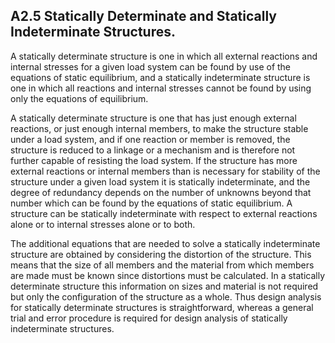 ## A2.5 Statically Determinate and Statically Indeterminate Structures.


A statically determinate structure is one
in which all external reactions and internal
stresses for a given load system can be found
by use of the equations of static equilibrium,
and a statically indeterminate structure is
one in which all reactions and internal stresses
cannot be found by using only the equations of
equilibrium.


A statically determinate structure is one
that has just enough external reactions, or
just enough internal members, to make the
structure stable under a load system, and if
one reaction or member is removed, the structure
is reduced to a linkage or a mechanism and is
therefore not further capable of resisting the
load system. If the structure has more external reactions or internal members than is
necessary for stability of the structure under
a given load system it is statically indeterminate, 
and the degree of redundancy depends on
the number of unknowns beyond that number which
can be found by the equations of static equilibrium. 
A structure can be statically indeterminate with respect to external reactions alone
or to internal stresses alone or to both.


The additional equations that are needed
to solve a statically indeterminate structure
are obtained by considering the distortion of
the structure. This means that the size of all
members and the material from which members are
made must be known since distortions must be
calculated. In a statically determinate
structure this information on sizes and material
is not required but only the configuration of
the structure as a whole. Thus design analysis
for statically determinate structures is
straightforward, whereas a general trial and
error procedure is required for design analysis
of statically indeterminate structures.
